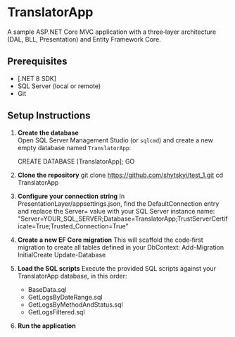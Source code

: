 # TranslatorApp

A sample ASP.NET Core MVC application with a three‑layer architecture (DAL, BLL, Presentation) and Entity Framework Core.

## Prerequisites

- [.NET 8 SDK]
- SQL Server (local or remote)
- Git

## Setup Instructions

1. **Create the database**  
   Open SQL Server Management Studio (or `sqlcmd`) and create a new empty database named `TranslatorApp`:

   CREATE DATABASE [TranslatorApp];
   GO

2. **Clone the repository**
   git clone https://github.com/shytskyi/test_1.git
   cd TranslatorApp
   
4. **Configure your connection string**
   In PresentationLayer/appsettings.json, find the DefaultConnection entry and replace the Server= value with your SQL Server instance name:
   "Server=YOUR_SQL_SERVER;Database=TranslatorApp;TrustServerCertificate=True;Trusted_Connection=True"
   
6. **Create a new EF Core migration**
   This will scaffold the code‑first migration to create all tables defined in your DbContext:
   Add-Migration InitialCreate
   Update-Database
   
8. **Load the SQL scripts**
   Execute the provided SQL scripts against your TranslatorApp database, in this order:
   - BaseData.sql
   - GetLogsByDateRange.sql
   - GetLogsByMethodAndStatus.sql
   - GetLogsFiltered.sql
    
9. **Run the application**
   

